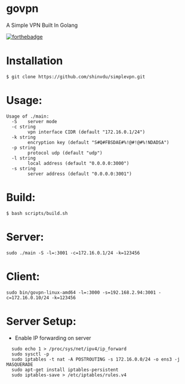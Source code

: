 # govpn
A Simple VPN Built In Golang

[![forthebadge](https://forthebadge.com/images/badges/made-with-go.svg)](https://forthebadge.com)

# Installation
```
$ git clone https://github.com/shinvdu/simplevpn.git
```

# Usage:
```
Usage of ./main:
  -S    server mode
  -c string
        vpn interface CIDR (default "172.16.0.1/24")
  -k string
        encryption key (default "S#Q#FBSDAE#%!@#!@#%!NDADSA")
  -p string
        protocol udp (default "udp")
  -l string
        local address (default "0.0.0.0:3000")
  -s string
        server address (default "0.0.0.0:3001")        
```

# Build:
```
$ bash scripts/build.sh
```

# Server:
```
sudo ./main -S -l=:3001 -c=172.16.0.1/24 -k=123456 
```

# Client:
```
sudo bin/govpn-linux-amd64 -l=:3000 -s=192.168.2.94:3001 -c=172.16.0.10/24 -k=123456
```

# Server Setup:


- Enable IP forwarding on server

```
  sudo echo 1 > /proc/sys/net/ipv4/ip_forward
  sudo sysctl -p
  sudo iptables -t nat -A POSTROUTING -s 172.16.0.0/24 -o ens3 -j MASQUERADE
  sudo apt-get install iptables-persistent
  sudo iptables-save > /etc/iptables/rules.v4
```
